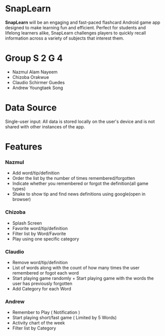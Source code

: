 # SnapLearn

**SnapLearn** will be an engaging and fast-paced flashcard Android game app designed to make learning fun and efficient. Perfect for students and lifelong learners alike, SnapLearn challenges players to quickly recall information across a variety of subjects that interest them.


# Group S 2 G 4   

- Nazmul Alam Nayeem
- Chizoba Orakwue
- Claudio Schirmer Guedes
- Andrew Youngtaek Song


# Data Source
Single-user input: All data is stored locally on the user's device and is not shared with other instances of the app.


# Features

### Nazmul 
- Add word/tip/definition
- Order the list by the number of times remembered/forgotten
- Indicate whether you remembered or forgot the definition(all game types)
- Shake to show tip and find news definitions using google(open in browser)

### Chizoba
- Splash Screen
- Favorite word/tip/definition
- Filter list by Word/Favorite
- Play using one specific category

### Claudio
- Remove word/tip/definition
- List of words along with the count of how many times the user remembered or fogot each word
- Start playing game randomly + Start playing game with the words the user has previously forgotten
- Add Category for each Word

### Andrew
- Remember to Play ( Notification )
- Start playing short/fast game ( Limited by 5 Words)
- Activity chart of the week
- Filter list by Category